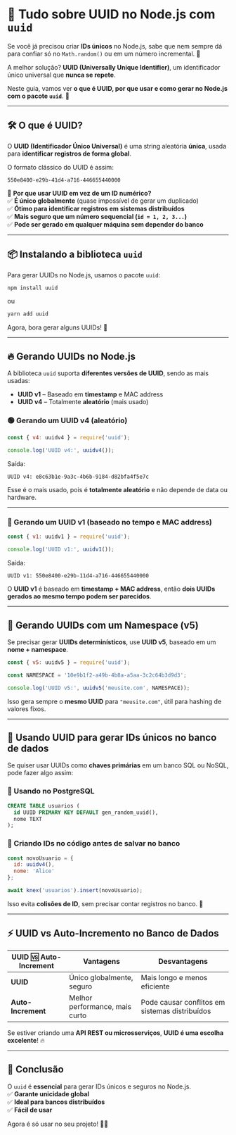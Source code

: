 # 🔑 Tudo sobre **UUID** no Node.js com `uuid`

Se você já precisou criar **IDs únicos** no Node.js, sabe que nem sempre dá para confiar só no `Math.random()` ou em um número incremental. 😬  

A melhor solução? **UUID (Universally Unique Identifier)**, um identificador único universal que **nunca se repete**.  

Neste guia, vamos ver **o que é UUID, por que usar e como gerar no Node.js com o pacote `uuid`**. 🚀  

---

## 🛠 O que é **UUID**?
O **UUID (Identificador Único Universal)** é uma string aleatória **única**, usada para **identificar registros de forma global**.  

O formato clássico do UUID é assim:
```
550e8400-e29b-41d4-a716-446655440000
```

🔹 **Por que usar UUID em vez de um ID numérico?**  
✅ **É único globalmente** (quase impossível de gerar um duplicado)  
✅ **Ótimo para identificar registros em sistemas distribuídos**  
✅ **Mais seguro que um número sequencial (`id = 1, 2, 3...`)**  
✅ **Pode ser gerado em qualquer máquina sem depender do banco**  

---

## 📦 Instalando a biblioteca `uuid`
Para gerar UUIDs no Node.js, usamos o pacote `uuid`:

```bash
npm install uuid
```
ou
```bash
yarn add uuid
```

Agora, bora gerar alguns UUIDs! 🚀

---

## 🔥 Gerando UUIDs no Node.js

A biblioteca `uuid` suporta **diferentes versões de UUID**, sendo as mais usadas:

- **UUID v1** – Baseado em **timestamp** e MAC address  
- **UUID v4** – Totalmente **aleatório** (mais usado)  

### 🟢 Gerando um **UUID v4** (aleatório)
```js
const { v4: uuidv4 } = require('uuid');

console.log('UUID v4:', uuidv4());
```
Saída:
```
UUID v4: e8c63b1e-9a3c-4b6b-9184-d82bfa4f5e7c
```

Esse é o mais usado, pois é **totalmente aleatório** e não depende de data ou hardware.

---

### 🔵 Gerando um **UUID v1** (baseado no tempo e MAC address)
```js
const { v1: uuidv1 } = require('uuid');

console.log('UUID v1:', uuidv1());
```
Saída:
```
UUID v1: 550e8400-e29b-11d4-a716-446655440000
```

O **UUID v1** é baseado em **timestamp + MAC address**, então **dois UUIDs gerados ao mesmo tempo podem ser parecidos**.

---

## 📌 Gerando UUIDs com um Namespace (v5)
Se precisar gerar **UUIDs determinísticos**, use **UUID v5**, baseado em um **nome + namespace**.

```js
const { v5: uuidv5 } = require('uuid');

const NAMESPACE = '10e9b1f2-a49b-4b8a-a5aa-3c2c64b3d9d3';

console.log('UUID v5:', uuidv5('meusite.com', NAMESPACE));
```
Isso gera sempre o **mesmo UUID** para `"meusite.com"`, útil para hashing de valores fixos.

---

## 📌 Usando UUID para gerar IDs únicos no banco de dados
Se quiser usar UUIDs como **chaves primárias** em um banco SQL ou NoSQL, pode fazer algo assim:

### 🔹 Usando no **PostgreSQL**
```sql
CREATE TABLE usuarios (
  id UUID PRIMARY KEY DEFAULT gen_random_uuid(),
  nome TEXT
);
```

### 🔹 Criando IDs no código antes de salvar no banco
```js
const novoUsuario = {
  id: uuidv4(),
  nome: 'Alice'
};

await knex('usuarios').insert(novoUsuario);
```

Isso evita **colisões de ID**, sem precisar contar registros no banco. 🚀  

---

## ⚡ UUID vs Auto-Incremento no Banco de Dados
| **UUID** 🆚 **Auto-Increment** | **Vantagens** | **Desvantagens** |
|--------------------|--------------------------|--------------------------|
| **UUID** | Único globalmente, seguro | Mais longo e menos eficiente |
| **Auto-Increment** | Melhor performance, mais curto | Pode causar conflitos em sistemas distribuídos |

Se estiver criando uma **API REST ou microsserviços**, **UUID é uma escolha excelente**! 🔥  

---

## 🏁 Conclusão
O `uuid` é **essencial** para gerar IDs únicos e seguros no Node.js.  
✅ **Garante unicidade global**  
✅ **Ideal para bancos distribuídos**  
✅ **Fácil de usar**  

Agora é só usar no seu projeto! 🚀🔥